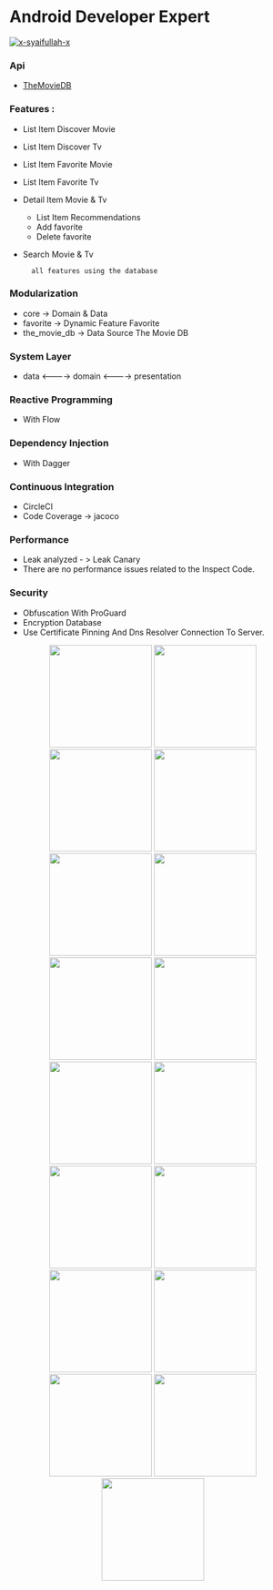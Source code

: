 # Android Developer Expert

[![x-syaifullah-x](https://circleci.com/gh/x-syaifullah-x/Android-Developer-Expert.svg?style=shield)](https://circleci.com/gh/x-syaifullah-x/Android-Developer-Expert)

### Api

* [TheMovieDB](https://developers.themoviedb.org/3/getting-started/introduction)

### Features :

* List Item Discover Movie
* List Item Discover Tv
* List Item Favorite Movie
* List Item Favorite Tv
* Detail Item Movie & Tv
    * List Item Recommendations
    * Add favorite
    * Delete favorite
* Search Movie & Tv

        all features using the database

### Modularization
* core -> Domain & Data
* favorite -> Dynamic Feature Favorite
* the_movie_db -> Data Source The Movie DB

### System Layer
* data <----> domain <----> presentation

### Reactive Programming
* With Flow

### Dependency Injection
* With Dagger

### Continuous Integration
* CircleCI
* Code Coverage -> jacoco

### Performance
* Leak analyzed - > Leak Canary
* There are no performance issues related to the Inspect Code.

### Security
* Obfuscation With ProGuard
* Encryption Database
* Use Certificate Pinning And Dns Resolver Connection To Server.

<div align="center">
    <img src="https://github.com/x-syaifullah-x/Android-Developer-Expert/blob/submission_2/screenshoot/splash.png" width="180px"</img>
    <img src="https://github.com/x-syaifullah-x/Android-Developer-Expert/blob/submission_2/screenshoot/item_loading.png" width="180px"</img>
    <img src="https://github.com/x-syaifullah-x/Android-Developer-Expert/blob/submission_2/screenshoot/movie_discover.png" width="180px"</img>
    <img src="https://github.com/x-syaifullah-x/Android-Developer-Expert/blob/submission_2/screenshoot/tv_discover.png" width="180px"</img>
    <img src="https://github.com/x-syaifullah-x/Android-Developer-Expert/blob/submission_2/screenshoot/favorite_empty.png" width="180px"</img>
    <img src="https://github.com/x-syaifullah-x/Android-Developer-Expert/blob/submission_2/screenshoot/favorite_with_data.png" width="180px"</img>
    <img src="https://github.com/x-syaifullah-x/Android-Developer-Expert/blob/submission_2/screenshoot/item_discover_on_scroll.png" width="180px"</img>
    <img src="https://github.com/x-syaifullah-x/Android-Developer-Expert/blob/submission_2/screenshoot/error.png" width="180px"</img>
    <img src="https://github.com/x-syaifullah-x/Android-Developer-Expert/blob/submission_2/screenshoot/item_footer.png" width="180px"</img>
    <img src="https://github.com/x-syaifullah-x/Android-Developer-Expert/blob/submission_2/screenshoot/item_retry.png" width="180px"</img>
    <img src="https://github.com/x-syaifullah-x/Android-Developer-Expert/blob/submission_2/screenshoot/search.png" width="180px"</img>
    <img src="https://github.com/x-syaifullah-x/Android-Developer-Expert/blob/submission_2/screenshoot/search_with_data.png" width="180px"</img>
    <img src="https://github.com/x-syaifullah-x/Android-Developer-Expert/blob/submission_2/screenshoot/detail_loading.png" width="180px"</img>
    <img src="https://github.com/x-syaifullah-x/Android-Developer-Expert/blob/submission_2/screenshoot/detail_movie.png" width="180px"</img>
    <img src="https://github.com/x-syaifullah-x/Android-Developer-Expert/blob/submission_2/screenshoot/detail_movie_on_scroll.png" width="180px"</img>
    <img src="https://github.com/x-syaifullah-x/Android-Developer-Expert/blob/submission_2/screenshoot/detail_tv.png" width="180px"</img>
    <img src="https://github.com/x-syaifullah-x/Android-Developer-Expert/blob/submission_2/screenshoot/detail_tv_on_scroll.png" width="180px"</img>
</div>